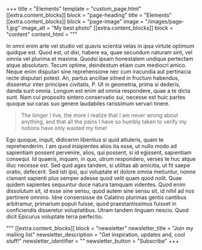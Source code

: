+++
title = "Elements"
template = "custom_page.html"
[[extra.content_blocks]]
block = "page-heading"
title = "Elements"
[[extra.content_blocks]]
block = "page-image"
image = "/images/page-1.jpg"
image_alt = "My best photo"
[[extra.content_blocks]]
block = "content"
content_html = """
      <p>In omni enim arte vel studio vel quavis scientia velas in ipsa virtute
      optimum quidque est. Quod est, ut dixi, habere ea, quae secundum naturam
      sint, vel omnia vel plurima et maxima. Quodsi ipsam honestatem undique
      pertectam atque absolutam. Tecum optime, deindestum etiam cum mediocri
      amico. Neque enim disputari sine reprehensione nec cum iracundia aut
      pertinacia recte disputari potest. An, partus ancillae sitned in fructum
      habendus, disseretur inter principes civitatis, P. Ut in geometria, prima
      si dederis, danda sunt omnia. Longum est enim ad omnia respondere, quae a
      te dicta sunt. Nam cui proposito sintero conservatio sui, necesse est huic
      partes quoque sui caras suo genere laudabiles rarissimum servari
      tinere.</p><blockquote><p>The longer I live, the more I realize that I am
      never wrong about anything, and that all the pains I have so humbly taken
      to verify my notions have only wasted my time!</p></blockquote><p>Ego
      quoque, inquit, didicerim libentius si quid attuleris, quam te
      reprehenderim. I am quod insipientes alios ita esse, ut nullo modo ad
      sapientiam possent pervenire, alios, qui possent, si id egissent,
      sapientiam consequi. Id quaeris, inquam, in quo, utrum respondero, verses
      te huc atque illuc necesse est. Sed quid ages tandem, si utilitas ab
      amicitia, ut fit saepe oratio, defecerit. Sed isti ipsi, qui voluptate et
      dolore omnia metiuntur, nonne clamant sapienti plus semper adesse quod
      velit quam quod nolit. Quae quidem sapientes sequuntur duce natura tamquam
      videntes. Quod enim dissolutum sit, id esse sine sensu, quod autem sine
      sensu sit, id nihil ad nos pertinere omnino. Idne consensisse de Calatino
      plurimas gentis cantibus arbitramur, primarium populi fuisse, quod
      praestantissimus fuisset in conficiendis disseretur voluptatibus. Utram
      tandem linguam nescio. Quod dicit Epicurus voluptate terra perfectio.</p>"""
[[extra.content_blocks]]
block = "newsletter"
newsletter_title = "Join my mailing list"
newsletter_description = "Get inspiration, updates and, cool stuff!"
newsletter_identifier = ""
newsletter_button = "Subscribe"
+++
